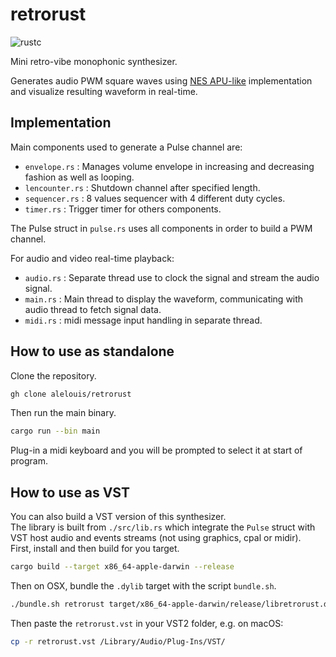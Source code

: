 # **retrorust**
![rustc](https://img.shields.io/badge/rustc-1.61.0-important)

Mini retro-vibe monophonic synthesizer.

Generates audio PWM square waves using [NES APU-like](https://www.nesdev.org/wiki/APU) implementation and visualize resulting waveform in real-time.

## **Implementation**
Main components used to generate a Pulse channel are:
- `envelope.rs` : Manages volume envelope in increasing and decreasing fashion as well as looping.
- `lencounter.rs` : Shutdown channel after specified length.
- `sequencer.rs` : 8 values sequencer with 4 different duty cycles.
- `timer.rs` : Trigger timer for others components.

The Pulse struct in `pulse.rs` uses all components in order to build a PWM channel.

For audio and video real-time playback:
- `audio.rs` : Separate thread use to clock the signal and stream the audio signal.
- `main.rs` : Main thread to display the waveform, communicating with audio thread to fetch signal data.
- `midi.rs` : midi message input handling in separate thread.

## **How to use as standalone**
Clone the repository.
```bash
gh clone alelouis/retrorust
```
Then run the main binary.
```bash
cargo run --bin main
```
Plug-in a midi keyboard and you will be prompted to select it at start of program.

## **How to use as VST**
You can also build a VST version of this synthesizer.  
The library is built from `./src/lib.rs` which integrate the `Pulse` struct with VST host audio and events streams (not using graphics, cpal or midir).  
First, install and then build for you target.
```bash
cargo build --target x86_64-apple-darwin --release
```
Then on OSX, bundle the `.dylib` target with the script `bundle.sh`.
```bash
./bundle.sh retrorust target/x86_64-apple-darwin/release/libretrorust.dylib
```
Then paste the `retrorust.vst` in your VST2 folder, e.g. on macOS:
```bash
cp -r retrorust.vst /Library/Audio/Plug-Ins/VST/
```



